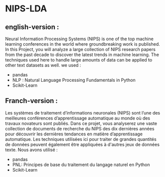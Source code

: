 # NIPS-LDA
## english-version :
Neural Information Processing Systems (NIPS) is one of the top machine learning conferences in the world where groundbreaking work is published. In this Project, you will analyze a large collection of NIPS research papers from the past decade to discover the latest trends in machine learning. The techniques used here to handle large amounts of data can be applied to other text datasets as well.
we used :
- pandas
- NLP : Natural Language Processing Fundamentals in Python
- Scikit-Learn
## Franch-version :
Les systèmes de traitement d’informations neuronales (NIPS) sont l’une des meilleures conférences d’apprentissage automatique au monde où des travaux novateurs sont publiés. Dans ce projet, vous analyserez une vaste collection de documents de recherche du NIPS des dix dernières années pour découvrir les dernières tendances en matière d’apprentissage automatique. Les techniques utilisées ici pour traiter de grandes quantités de données peuvent également être appliquées à d'autres jeux de données texte.
Nous avons utilisé :
- pandas
- PNL: Principes de base du traitement du langage naturel en Python
- Scikit-Learn
